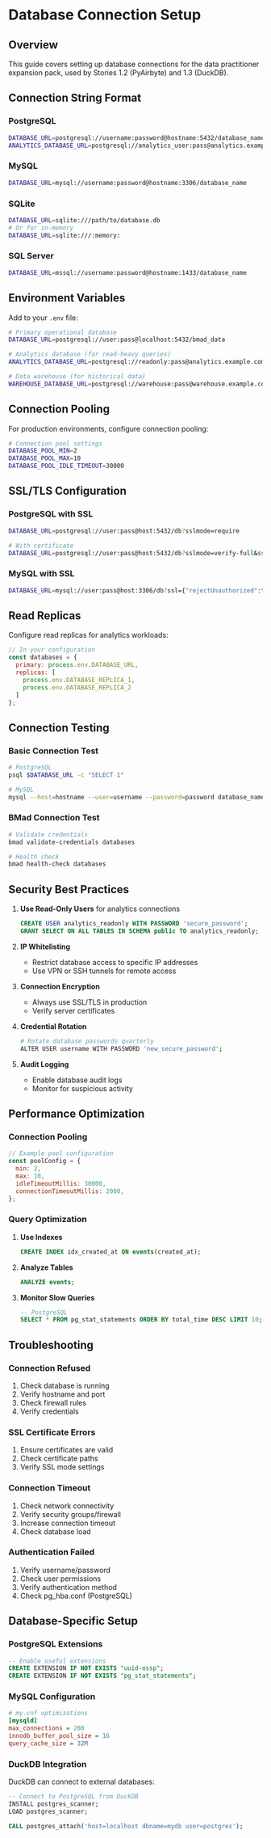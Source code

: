 # Database Connection Setup

## Overview

This guide covers setting up database connections for the data practitioner expansion pack, used by Stories 1.2 (PyAirbyte) and 1.3 (DuckDB).

## Connection String Format

### PostgreSQL

```bash
DATABASE_URL=postgresql://username:password@hostname:5432/database_name
ANALYTICS_DATABASE_URL=postgresql://analytics_user:pass@analytics.example.com:5432/analytics_db
```

### MySQL

```bash
DATABASE_URL=mysql://username:password@hostname:3306/database_name
```

### SQLite

```bash
DATABASE_URL=sqlite:///path/to/database.db
# Or for in-memory
DATABASE_URL=sqlite:///:memory:
```

### SQL Server

```bash
DATABASE_URL=mssql://username:password@hostname:1433/database_name
```

## Environment Variables

Add to your `.env` file:

```bash
# Primary operational database
DATABASE_URL=postgresql://user:pass@localhost:5432/bmad_data

# Analytics database (for read-heavy queries)
ANALYTICS_DATABASE_URL=postgresql://readonly:pass@analytics.example.com:5432/analytics

# Data warehouse (for historical data)
WAREHOUSE_DATABASE_URL=postgresql://warehouse:pass@warehouse.example.com:5432/warehouse
```

## Connection Pooling

For production environments, configure connection pooling:

```bash
# Connection pool settings
DATABASE_POOL_MIN=2
DATABASE_POOL_MAX=10
DATABASE_POOL_IDLE_TIMEOUT=30000
```

## SSL/TLS Configuration

### PostgreSQL with SSL

```bash
DATABASE_URL=postgresql://user:pass@host:5432/db?sslmode=require

# With certificate
DATABASE_URL=postgresql://user:pass@host:5432/db?sslmode=verify-full&sslcert=/path/to/client-cert.pem&sslkey=/path/to/client-key.pem&sslrootcert=/path/to/ca-cert.pem
```

### MySQL with SSL

```bash
DATABASE_URL=mysql://user:pass@host:3306/db?ssl={"rejectUnauthorized":true}
```

## Read Replicas

Configure read replicas for analytics workloads:

```javascript
// In your configuration
const databases = {
  primary: process.env.DATABASE_URL,
  replicas: [
    process.env.DATABASE_REPLICA_1,
    process.env.DATABASE_REPLICA_2
  ]
};
```

## Connection Testing

### Basic Connection Test

```bash
# PostgreSQL
psql $DATABASE_URL -c "SELECT 1"

# MySQL
mysql --host=hostname --user=username --password=password database_name -e "SELECT 1"
```

### BMad Connection Test

```bash
# Validate credentials
bmad validate-credentials databases

# Health check
bmad health-check databases
```

## Security Best Practices

1. **Use Read-Only Users** for analytics connections
   ```sql
   CREATE USER analytics_readonly WITH PASSWORD 'secure_password';
   GRANT SELECT ON ALL TABLES IN SCHEMA public TO analytics_readonly;
   ```

2. **IP Whitelisting**
   - Restrict database access to specific IP addresses
   - Use VPN or SSH tunnels for remote access

3. **Connection Encryption**
   - Always use SSL/TLS in production
   - Verify server certificates

4. **Credential Rotation**
   ```bash
   # Rotate database passwords quarterly
   ALTER USER username WITH PASSWORD 'new_secure_password';
   ```

5. **Audit Logging**
   - Enable database audit logs
   - Monitor for suspicious activity

## Performance Optimization

### Connection Pooling

```javascript
// Example pool configuration
const poolConfig = {
  min: 2,
  max: 10,
  idleTimeoutMillis: 30000,
  connectionTimeoutMillis: 2000,
};
```

### Query Optimization

1. **Use Indexes**
   ```sql
   CREATE INDEX idx_created_at ON events(created_at);
   ```

2. **Analyze Tables**
   ```sql
   ANALYZE events;
   ```

3. **Monitor Slow Queries**
   ```sql
   -- PostgreSQL
   SELECT * FROM pg_stat_statements ORDER BY total_time DESC LIMIT 10;
   ```

## Troubleshooting

### Connection Refused

1. Check database is running
2. Verify hostname and port
3. Check firewall rules
4. Verify credentials

### SSL Certificate Errors

1. Ensure certificates are valid
2. Check certificate paths
3. Verify SSL mode settings

### Connection Timeout

1. Check network connectivity
2. Verify security groups/firewall
3. Increase connection timeout
4. Check database load

### Authentication Failed

1. Verify username/password
2. Check user permissions
3. Verify authentication method
4. Check pg_hba.conf (PostgreSQL)

## Database-Specific Setup

### PostgreSQL Extensions

```sql
-- Enable useful extensions
CREATE EXTENSION IF NOT EXISTS "uuid-ossp";
CREATE EXTENSION IF NOT EXISTS "pg_stat_statements";
```

### MySQL Configuration

```ini
# my.cnf optimizations
[mysqld]
max_connections = 200
innodb_buffer_pool_size = 1G
query_cache_size = 32M
```

### DuckDB Integration

DuckDB can connect to external databases:

```sql
-- Connect to PostgreSQL from DuckDB
INSTALL postgres_scanner;
LOAD postgres_scanner;

CALL postgres_attach('host=localhost dbname=mydb user=postgres');
```